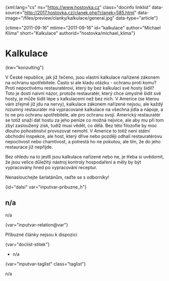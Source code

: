 
{xml:lang="cs" ns="https://www.hostovka.cz" class="docinfo linklist" data-source="http://2017.hostovka.cz/clanek.php?clanek=585.html" data-image="/files/preview/clanky/kalkulace/general.jpg" data-type="article"}

{ctime="2011-09-16" mtime="2011-09-16" id="kalkulace" author="Michael Klíma" short="Kalkulace" authorid="hostovka/michael_klima"}

# Kalkulace

<!-- generated attribute kw by user_updatekw.sh on 2020-07-05, do not edit -->

{kw="konzulting"}

V České republice, jak již řečeno, jsou vlastní kalkulace nařízené zákonem na ochranu spotřebitele. Často si ale kladu otázku - ochranu proti komu? Proti nepoctivému restauratérovi, který by bez kalkulací své hosty šidil? Toto je dosti naivní názor, protože restauratér, který chce úmyslně šidit své hosty, je může šidit lépe s kalkulacemi než bez nich. V Americe (se kterou vám zřejmě již jdu na nervy), kalkulace zákonem nařízené nejsou, ale každý rozumný restauratér má vypracované kalkulace na všechna jídla a nápoje, a to ne pro ochranu spotřebitele, ale pro ochranu svojí. Americký restauratér se totiž snaží dát hostu za jeho peníze co možná nejvíce, ale aby mu při tom zbyl zasloužený zisk, tudíž musí vědět, co dělá. Bez této filozofie by moc dlouho pohostinství provozovat nemohl. V Americe to totiž není státní obchodní inspekce, ale host, který dříve nebo později odhalí restauratérovu nepoctivost nebo chamtivost, a potrestá ho ne pokutou, ale tím, že do jeho restaurace již nepřijde.

Bez ohledu na to jestli jsou kalkulace nařízené nebo ne, je třeba si uvědomit, že jsou velice důležitý nástroj kontroly hospodaření a měly by být vypracovány hned po vypracování receptur.

Nenaslouchejte šarlatánům, raďte se s odborníky!

{id="dalsi" var="inputvar-pribuzne_h"}

## n/a

n/a

{var="inputvar-relation@var"}

Příbuzné články nejsou k dispozici

{var="doclist-stitek"}

  * n/a

{var="inputvar-taglist" class="taglist"}

n/a

